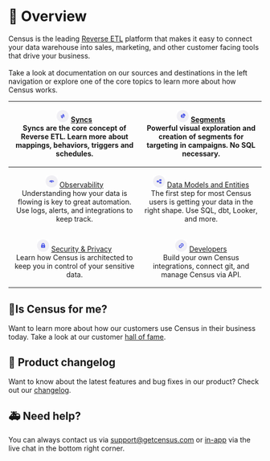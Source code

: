 # 🦩 Overview

Census is the leading [Reverse ETL](https://www.getcensus.com/blog/what-is-reverse-etl) platform that makes it easy to connect your data warehouse into sales, marketing, and other customer facing tools that drive your business. \
\
Take a look at documentation on our sources and destinations in the left navigation or explore one of the core topics to learn more about how Census works.

|               <p><img src=".gitbook/assets/Census Overview icon_Syncs (2).png" width="24px" height="24px" alt="" data-size="line"> <a href="basics/core-concept/">Syncs</a><br>Syncs are the core concept of Reverse ETL. Learn more about mappings, behaviors, triggers and schedules.</p>              |                        <p><img src=".gitbook/assets/Census Overview icon_Audience Hub.png" width="24px" height="24px" alt="" data-size="line"> <a href="basics/segments/">Segments</a><br>Powerful visual exploration and creation of segments for targeting in campaigns. No SQL necessary.</p>                        |
| :---------------------------------------------------------------------------------------------------------------------------------------------------------------------------------------------------------------------------------------------------------------------------: | :------------------------------------------------------------------------------------------------------------------------------------------------------------------------------------------------------------------------------------------------------------------------------------------: |
| <p><img src=".gitbook/assets/Census Overview icon_Observability.png" width="24px" height="24px" alt="" data-size="line"> <a href="basics/sync-monitoring/">Observability</a><br>Understanding how your data is flowing is key to great automation. Use logs, alerts, and integrations to keep track.</p> | <p><img src=".gitbook/assets/Census Overview icon_Models_Entities.png" width="24px" height="24px" alt="" data-size="line"> <a href="basics/data-models-and-entities/">Data Models and Entities</a><br>The first step for most Census users is getting your data in the right shape. Use SQL, dbt, Looker, and more.</p> |
|              <p> <img src=".gitbook/assets/Census Overview icon_Security.png" width="24px" height="24px" alt="" data-size="line"> <a href="basics/security-and-privacy/">Security &#x26; Privacy</a><br>Learn how Census is architected to keep you in control of your sensitive data. </p>              |                                   <p><img src=".gitbook/assets/Census Overview icon_Developers.png" alt="" width="24px" height="24px" data-size="line"> <a href="basics/developers/">Developers</a><br>Build your own Census integrations, connect git, and manage Census via API.</p>                                  |

## 🧞Is Census for me?

Want to learn more about how our customers use Census in their business today. Take a look at our customer [hall of fame](https://www.getcensus.com/customers).

## 🎊 Product changelog

Want to know about the latest features and bug fixes in our product? Check out our [changelog](https://whatsnew.getcensus.com/).

## 🚑 Need help?

You can always contact us via support@getcensus.com or [in-app](https://app.getcensus.com) via the live chat in the bottom right corner.
